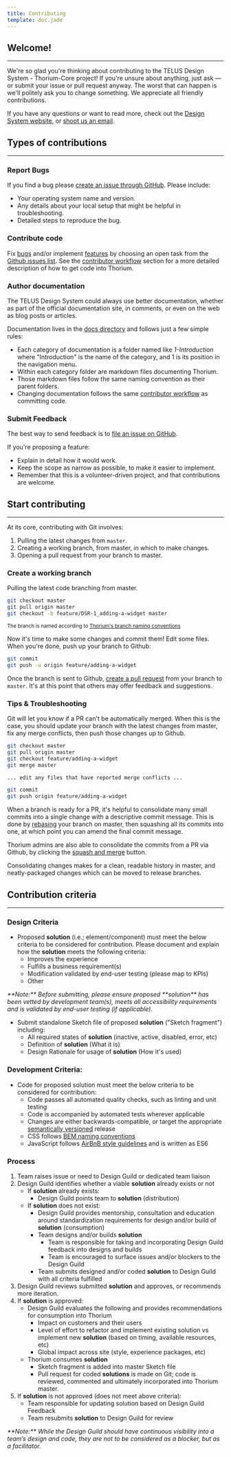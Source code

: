 ```yaml
---
title: Contributing
template: doc.jade
---
```


## Welcome!

---

We're so glad you're thinking about contributing to the TELUS Design System - Thorium-Core project! If you're unsure about anything, just ask — or submit your issue or pull request anyway. The worst that can happen is we'll politely ask you to change something. We appreciate all friendly contributions.

If you have any questions or want to read more, check out the [Design System website](http://thorium.telus.hugeops.com/), or [shoot us an email](mailto:sebastian.krumhausen@telus.com).

## Types of contributions

---

### Report Bugs

If you find a bug please [create an issue through GitHub](https://github.com/telusdigital/telus-thorium-core/issues). Please include:

* Your operating system name and version.
* Any details about your local setup that might be helpful in troubleshooting.
* Detailed steps to reproduce the bug.

### Contribute code

Fix [bugs](https://github.com/telusdigital/telus-thorium-core/issues?q=is%3Aissue+is%3Aopen+label%3Abug) and/or implement [features](https://github.com/telusdigital/telus-thorium-core/issues?utf8=%E2%9C%93&q=is%3Aissue%20is%3Aopen%20label%3Afeature) by choosing an open task from the [Github issues list](https://github.com/telusdigital/telus-thorium-core/issues). See the [contributor workflow](#contributor-workflow) section for a more detailed description of how to get code into Thorium.

### Author documentation

The TELUS Design System could always use better documentation, whether as part of the official documentation site, in comments, or even on the web as blog posts or articles.

Documentation lives in the [docs directory](https://github.com/telusdigital/telus-thorium-core/tree/master/docs) and follows just a few simple rules:

* Each category of documentation is a folder named like *1-Introduction* where "Introduction" is the name of the category, and 1 is its position in the navigation menu.
* Within each category folder are markdown files documenting Thorium.
* Those markdown files follow the same naming convention as their parent folders.
* Changing documentation follows the same [contributor workflow](#contributor-workflow) as committing code.

### Submit Feedback

The best way to send feedback is to [file an issue on GitHub](https://github.com/telusdigital/telus-thorium-core/issues).

If you're proposing a feature:

* Explain in detail how it would work.
* Keep the scope as narrow as possible, to make it easier to implement.
* Remember that this is a volunteer-driven project, and that contributions are welcome.

## Start contributing

----

At its core, contributing with Git involves:

1. Pulling the latest changes from `master`.
2. Creating a working branch, from master, in which to make changes.
3. Opening a pull request from your branch to master.

### Create a working branch

Pulling the latest code branching from master.

```bash
git checkout master
git pull origin master
git checkout -b feature/DSR-1_adding-a-widget master
```

<small>The branch is named according to [Thorium's branch naming conventions](#working-branch-naming)</small>

Now it's time to make some changes and commit them! Edit some files. When you're done, push up your branch to Github:

```bash
git commit
git push -u origin feature/adding-a-widget
```

Once the branch is sent to Github, [create a pull request](https://github.com/telusdigital/telus-thorium-core/pulls) from your branch to `master`. It's at this point that others may offer feedback and suggestions.

### Tips &amp; Troubleshooting

Git will let you know if a PR can't be automatically merged. When this is the case, you should update your branch with the latest changes from master, fix any merge conflicts, then push those changes up to Github.

```bash
git checkout master
git pull origin master
git checkout feature/adding-a-widget
git merge master

... edit any files that have reported merge conflicts ...

git commit
git push origin feature/adding-a-widget
```

When a branch is ready for a PR, it's helpful to consolidate many small commits into a single change with a descriptive commit message. This is done by [rebasing](https://www.atlassian.com/git/tutorials/merging-vs-rebasing) your branch on master, then squashing all its commits into one, at which point you can amend the final commit message.

Thorium admins are also able to consolidate the commits from a PR via Github, by clicking the [squash and merge](https://github.com/blog/2141-squash-your-commits) button.

Consolidating changes makes for a clean, readable history in master, and neatly-packaged changes which can be moved to release branches.

## Contribution criteria

---

### Design Criteria

* Proposed **solution** (i.e.; element/component) must meet the below criteria to be considered for contribution. Please document and explain how the **solution** meets the following criteria:
    * Improves the experience
    * Fulfills a business requirement(s)
    * Modification validated by end-user testing (please map to KPIs)
    * Other

<p><em>**Note:** Before submitting, please ensure proposed **solution** has been vetted by development team(s), meets all accessibility requirements and is validated by end-user testing (if applicable).</em></p>

* Submit standalone Sketch file of proposed **solution** ("Sketch fragment") including:
    * All required states of **solution** (inactive, active, disabled, error, etc)
    * Definition of **solution** (What it is)
    * Design Rationale for usage of **solution** (How it's used)

### Development Criteria:

* Code for proposed solution must meet the below criteria to be considered for contribution:
    * Code passes all automated quality checks, such as linting and unit testing
    * Code is accompanied by automated tests wherever applicable
    * Changes are either backwards-compatible, or target the appropriate [semantically versioned](http://localhost:8080/5-Contribution/2-contributing.html#versioning) release
    * CSS follows [BEM naming conventions](https://en.bem.info/methodology/)
    * JavaScript follows [AirBnB style guidelines](https://github.com/airbnb/javascript) and is written as ES6

### Process

1. Team raises issue or need to Design Guild or dedicated team liaison
2. Design Guild identifies whether a viable **solution** already exists or not
    * If **solution** already exists:
        * Design Guild points team to **solution** (distribution)
    * If **solution** does not exist:
        * Design Guild provides mentorship, consultation and education around standardization requirements for design and/or build of **solution** (consumption)
        * Team designs and/or builds **solution**
            * Team is responsible for taking and incorporating Design Guild feedback into designs and builds
            * Team is encouraged to surface issues and/or blockers to the Design Guild
        * Team submits designed and/or coded **solution** to Design Guild with all criteria fulfilled
3. Design Guild reviews submitted **solution** and approves, or recommends more iteration.
4. If **solution** is approved:
    * Design Guild evaluates the following and provides recommendations for consumption into Thorium
        * Impact on customers and their users
        * Level of effort to refactor and implement existing solution vs implement new **solution** (based on timing, available resources, etc)
        * Global impact across site (style, experience packages, etc)
    * Thorium consumes **solution**
        * Sketch fragment is added into master Sketch file
        * Pull request for coded **solutions** is made on Git; code is reviewed, commented and ultimately incorporated into Thorium master.
5. If **solution** is not approved (does not meet above criteria):
    * Team responsible for updating solution based on Design Guild Feedback
    * Team resubmits **solution** to Design Guild for review

<p><em>**Note:** While the Design Guild should have continuous visibility into a team’s design and code, they are not to be considered as a blocker, but as a facilitator.</em></p>
